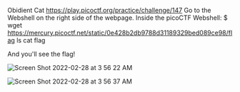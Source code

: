 Obidient Cat https://play.picoctf.org/practice/challenge/147
Go to the Webshell on the right side of the webpage.
Inside the picoCTF Webshell:
$ wget https://mercury.picoctf.net/static/0e428b2db9788d31189329bed089ce98/flag
ls
cat flag

And you'll see the flag! 

![Screen Shot 2022-02-28 at 3 56 22 AM](https://user-images.githubusercontent.com/67795345/155900168-0b11103b-356e-4afb-8168-c827184b52c1.png)

![Screen Shot 2022-02-28 at 3 56 37 AM](https://user-images.githubusercontent.com/67795345/155900171-941abb43-3255-4dee-9124-45ec99448416.png)

